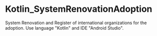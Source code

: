 # Kotlin_SystemRenovationAdoption
System Renovation and Register of international organizations for the adoption. Use language "Kotlin" and IDE "Android Studio".
